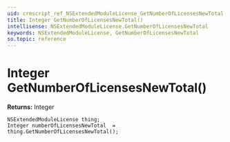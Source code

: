 ```yaml
---
uid: crmscript_ref_NSExtendedModuleLicense_GetNumberOfLicensesNewTotal
title: Integer GetNumberOfLicensesNewTotal()
intellisense: NSExtendedModuleLicense.GetNumberOfLicensesNewTotal
keywords: NSExtendedModuleLicense, GetNumberOfLicensesNewTotal
so.topic: reference
---
```


# Integer GetNumberOfLicensesNewTotal()

**Returns:** Integer

```crmscript
NSExtendedModuleLicense thing;
Integer numberOfLicensesNewTotal  = thing.GetNumberOfLicensesNewTotal();
```

